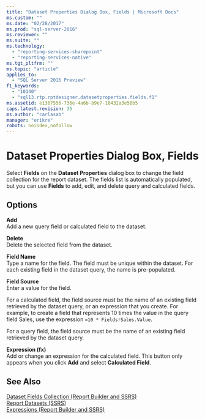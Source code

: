 ```yaml
---
title: "Dataset Properties Dialog Box, Fields | Microsoft Docs"
ms.custom: ""
ms.date: "02/28/2017"
ms.prod: "sql-server-2016"
ms.reviewer: ""
ms.suite: ""
ms.technology: 
  - "reporting-services-sharepoint"
  - "reporting-services-native"
ms.tgt_pltfrm: ""
ms.topic: "article"
applies_to: 
  - "SQL Server 2016 Preview"
f1_keywords: 
  - "10140"
  - "sql13.rtp.rptdesigner.datasetproperties.fields.f1"
ms.assetid: e1367556-736e-4a6b-b9e7-10432a3e50b5
caps.latest.revision: 35
ms.author: "carlasab"
manager: "erikre"
robots: noindex,nofollow
---
```

# Dataset Properties Dialog Box, Fields
  Select **Fields** on the **Dataset Properties** dialog box to change the field collection for the report dataset. The fields list is automatically populated, but you can use **Fields** to add, edit, and delete query and calculated fields.  
  
## Options  
 **Add**  
 Add a new query field or calculated field to the dataset.  
  
 **Delete**  
 Delete the selected field from the dataset.  
  
 **Field Name**  
 Type a name for the field. The field must be unique within the dataset. For each existing field in the dataset query, the name is pre-populated.  
  
 **Field Source**  
 Enter a value for the field.  
  
 For a calculated field, the field source must be the name of an existing field retrieved by the dataset query, or an expression that you create. For example, to create a field that represents 10 times the value in the query field Sales, use the expression `=10 * Fields!Sales.Value`.  
  
 For a query field, the field source must be the name of an existing field retrieved by the dataset query.  
  
 **Expression (fx)**  
 Add or change an expression for the calculated field. This button only appears when you click **Add** and select **Calculated Field**.  
  
## See Also  
 [Dataset Fields Collection &#40;Report Builder and SSRS&#41;](../reporting-services/report-data/dataset-fields-collection-report-builder-and-ssrs.md)   
 [Report Datasets &#40;SSRS&#41;](../reporting-services/report-data/report-datasets-ssrs.md)   
 [Expressions &#40;Report Builder and SSRS&#41;](../reporting-services/report-design/expressions-report-builder-and-ssrs.md)  
  
  